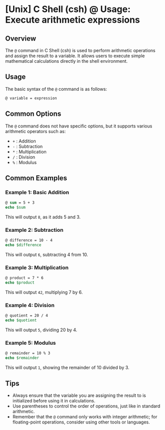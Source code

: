 # [Unix] C Shell (csh) @ Usage: Execute arithmetic expressions

## Overview
The `@` command in C Shell (csh) is used to perform arithmetic operations and assign the result to a variable. It allows users to execute simple mathematical calculations directly in the shell environment.

## Usage
The basic syntax of the `@` command is as follows:

```csh
@ variable = expression
```

## Common Options
The `@` command does not have specific options, but it supports various arithmetic operators such as:
- `+` : Addition
- `-` : Subtraction
- `*` : Multiplication
- `/` : Division
- `%` : Modulus

## Common Examples

### Example 1: Basic Addition
```csh
@ sum = 5 + 3
echo $sum
```
This will output `8`, as it adds 5 and 3.

### Example 2: Subtraction
```csh
@ difference = 10 - 4
echo $difference
```
This will output `6`, subtracting 4 from 10.

### Example 3: Multiplication
```csh
@ product = 7 * 6
echo $product
```
This will output `42`, multiplying 7 by 6.

### Example 4: Division
```csh
@ quotient = 20 / 4
echo $quotient
```
This will output `5`, dividing 20 by 4.

### Example 5: Modulus
```csh
@ remainder = 10 % 3
echo $remainder
```
This will output `1`, showing the remainder of 10 divided by 3.

## Tips
- Always ensure that the variable you are assigning the result to is initialized before using it in calculations.
- Use parentheses to control the order of operations, just like in standard arithmetic.
- Remember that the `@` command only works with integer arithmetic; for floating-point operations, consider using other tools or languages.